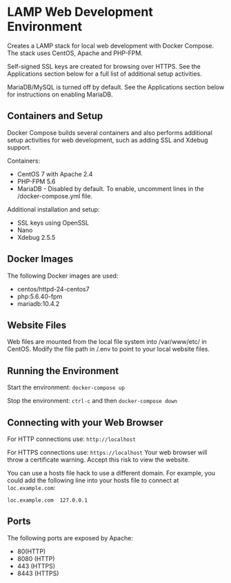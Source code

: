 # LAMP Web Development Environment
Creates a LAMP stack for local web development with Docker Compose. The stack uses CentOS, Apache and PHP-FPM.

Self-signed SSL keys are created for browsing over HTTPS. See the Applications section below for a full list of additional setup activities.

MariaDB/MySQL is turned off by default. See the Applications section below for instructions on enabling MariaDB.

## Containers and Setup

Docker Compose builds several containers and also performs additional setup activities for web development, such as adding SSL and Xdebug support.

Containers:
* CentOS 7 with Apache 2.4
* PHP-FPM 5.6
* MariaDB - Disabled by default. To enable, uncomment lines in the /docker-compose.yml file.

Additional installation and setup:
* SSL keys using OpenSSL
* Nano
* Xdebug 2.5.5

## Docker Images
The following Docker images are used:
* centos/httpd-24-centos7
* php:5.6.40-fpm
* mariadb:10.4.2

## Website Files
Web files are mounted from the local file system into /var/www/etc/ in CentOS. Modify the file path in /.env to point to your local website files.

## Running the Environment
Start the environment:
`docker-compose up`

Stop the environment:
`ctrl-c` and then `docker-compose down`

## Connecting with your Web Browser
For HTTP connections use:
`http://localhost`

For HTTPS connections use:
`https://localhost` Your web browser will throw a certificate warning. Accept this risk to view the website.

You can use a hosts file hack to use a different domain. For example, you could add the following line into your hosts file to connect at `loc.example.com`:

`loc.example.com  127.0.0.1`

## Ports
The following ports are exposed by Apache:
* 80(HTTP)
* 8080 (HTTP)
* 443 (HTTPS)
* 8443 (HTTPS)
